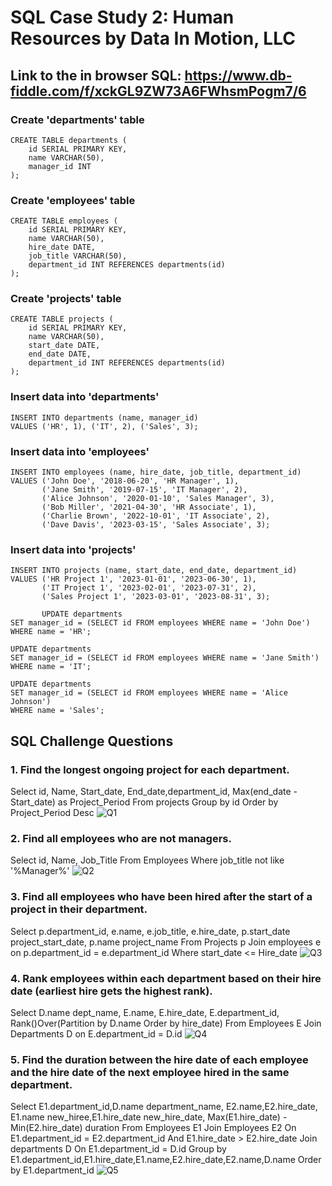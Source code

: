 # SQL Case Study 2: Human Resources by Data In Motion, LLC

## Link to the in browser SQL: https://www.db-fiddle.com/f/xckGL9ZW73A6FWhsmPogm7/6

### Create 'departments' table
    CREATE TABLE departments (
        id SERIAL PRIMARY KEY,
        name VARCHAR(50),
        manager_id INT
    );
    
### Create 'employees' table
    CREATE TABLE employees (
        id SERIAL PRIMARY KEY,
        name VARCHAR(50),
        hire_date DATE,
        job_title VARCHAR(50),
        department_id INT REFERENCES departments(id)
    );
    
### Create 'projects' table
    CREATE TABLE projects (
        id SERIAL PRIMARY KEY,
        name VARCHAR(50),
        start_date DATE,
        end_date DATE,
        department_id INT REFERENCES departments(id)
    );
    
### Insert data into 'departments'
    INSERT INTO departments (name, manager_id)
    VALUES ('HR', 1), ('IT', 2), ('Sales', 3);
    
### Insert data into 'employees'
    INSERT INTO employees (name, hire_date, job_title, department_id)
    VALUES ('John Doe', '2018-06-20', 'HR Manager', 1),
           ('Jane Smith', '2019-07-15', 'IT Manager', 2),
           ('Alice Johnson', '2020-01-10', 'Sales Manager', 3),
           ('Bob Miller', '2021-04-30', 'HR Associate', 1),
           ('Charlie Brown', '2022-10-01', 'IT Associate', 2),
           ('Dave Davis', '2023-03-15', 'Sales Associate', 3);
    
### Insert data into 'projects'
    INSERT INTO projects (name, start_date, end_date, department_id)
    VALUES ('HR Project 1', '2023-01-01', '2023-06-30', 1),
           ('IT Project 1', '2023-02-01', '2023-07-31', 2),
           ('Sales Project 1', '2023-03-01', '2023-08-31', 3);
           
           UPDATE departments
    SET manager_id = (SELECT id FROM employees WHERE name = 'John Doe')
    WHERE name = 'HR';
    
    UPDATE departments
    SET manager_id = (SELECT id FROM employees WHERE name = 'Jane Smith')
    WHERE name = 'IT';
    
    UPDATE departments
    SET manager_id = (SELECT id FROM employees WHERE name = 'Alice Johnson')
    WHERE name = 'Sales';

## SQL Challenge Questions

### 1. Find the longest ongoing project for each department.
Select id,
	Name,
	Start_date,
	End_date,department_id,
	Max(end_date - Start_date) as Project_Period
From projects
Group by id
Order by Project_Period Desc
![Q1](https://github.com/Ofochinedu/Portfolio-Projects/assets/127870290/b37c3e17-2206-4127-b98e-6fe850b80343)


### 2. Find all employees who are not managers.
Select id,
	Name,
	Job_Title
From Employees
Where job_title not like '%Manager%'
![Q2](https://github.com/Ofochinedu/Portfolio-Projects/assets/127870290/561cd6bd-dbd9-4251-9a96-ebbafd7dff91)

### 3. Find all employees who have been hired after the start of a project in their department.
Select p.department_id,
	e.name,
    e.job_title,
    e.hire_date,
    p.start_date project_start_date,
    p.name project_name
From Projects p
	Join employees e
	on p.department_id = e.department_id
Where start_date <= Hire_date
![Q3](https://github.com/Ofochinedu/Portfolio-Projects/assets/127870290/5bca8b14-3ebc-4d1a-a76c-696a73aee185)

### 4. Rank employees within each department based on their hire date (earliest hire gets the highest rank).
Select	D.name dept_name,
	E.name,
    E.hire_date,
    E.department_id,
    Rank()Over(Partition by D.name Order by hire_date)
From Employees E
	Join Departments D
	on E.department_id = D.id
![Q4](https://github.com/Ofochinedu/Portfolio-Projects/assets/127870290/51c084a4-6d78-4db3-a619-5a276bc6b207)


### 5. Find the duration between the hire date of each employee and the hire date of the next employee hired in the same department.
Select E1.department_id,D.name department_name,
	E2.name,E2.hire_date,
    E1.name new_hiree,E1.hire_date new_hire_date,
    Max(E1.hire_date) - Min(E2.hire_date) duration
From Employees E1
	Join Employees E2
	On E1.department_id = E2.department_id And E1.hire_date > E2.hire_date
	Join departments D
	On E1.department_id = D.id
Group by E1.department_id,E1.hire_date,E1.name,E2.hire_date,E2.name,D.name
Order by E1.department_id
![Q5](https://github.com/Ofochinedu/Portfolio-Projects/assets/127870290/021af23a-98f7-499e-9f1b-0731739458bc)
